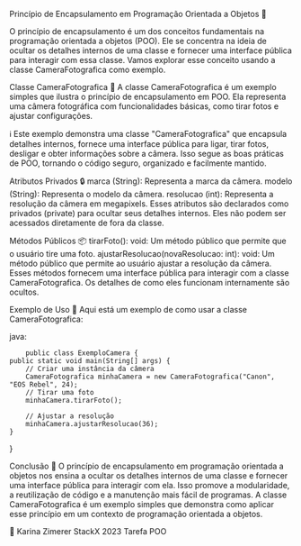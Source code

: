 Princípio de Encapsulamento em Programação Orientada a Objetos 🚀

O princípio de encapsulamento é um dos conceitos fundamentais na programação orientada a objetos (POO). Ele se concentra na ideia de ocultar os detalhes internos de uma classe e fornecer uma interface pública para interagir com essa classe. Vamos explorar esse conceito usando a classe CameraFotografica como exemplo.

Classe CameraFotografica 📸
A classe CameraFotografica é um exemplo simples que ilustra o princípio de encapsulamento em POO. Ela representa uma câmera fotográfica com funcionalidades básicas, como tirar fotos e ajustar configurações.

ℹ️ Este exemplo demonstra uma classe "CameraFotografica" que encapsula detalhes internos, fornece uma interface pública para ligar, tirar fotos, desligar e obter informações sobre a câmera. Isso segue as boas práticas de POO, tornando o código seguro, organizado e facilmente mantido.

Atributos Privados 🔒
marca (String): Representa a marca da câmera.
modelo (String): Representa o modelo da câmera.
resolucao (int): Representa a resolução da câmera em megapixels.
Esses atributos são declarados como privados (private) para ocultar seus detalhes internos. Eles não podem ser acessados diretamente de fora da classe.

Métodos Públicos 📦
tirarFoto(): void: Um método público que permite que o usuário tire uma foto.
ajustarResolucao(novaResolucao: int): void: Um método público que permite ao usuário ajustar a resolução da câmera.
Esses métodos fornecem uma interface pública para interagir com a classe CameraFotografica. Os detalhes de como eles funcionam internamente são ocultos.

Exemplo de Uso 🚀
Aqui está um exemplo de como usar a classe CameraFotografica:

java:



        public class ExemploCamera {
    public static void main(String[] args) {
        // Criar uma instância da câmera
        CameraFotografica minhaCamera = new CameraFotografica("Canon", "EOS Rebel", 24);
        // Tirar uma foto
        minhaCamera.tirarFoto();

        // Ajustar a resolução
        minhaCamera.ajustarResolucao(36);
    }
}


Conclusão 🎉
O princípio de encapsulamento em programação orientada a objetos nos ensina a ocultar os detalhes internos de uma classe e fornecer uma interface pública para interagir com ela. Isso promove a modularidade, a reutilização de código e a manutenção mais fácil de programas. A classe CameraFotografica é um exemplo simples que demonstra como aplicar esse princípio em um contexto de programação orientada a objetos.

🌟
Karina Zimerer 
StackX 2023 
Tarefa POO 






